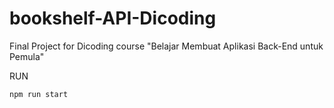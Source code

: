 # bookshelf-API-Dicoding
Final Project for Dicoding course "Belajar Membuat Aplikasi Back-End untuk Pemula"

RUN
```
npm run start
```

